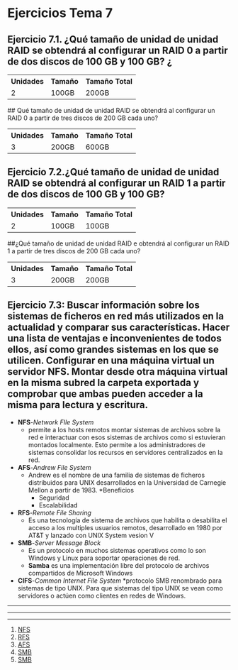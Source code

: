 # Ejercicios Tema 7


## Ejercicio 7.1. ¿Qué tamaño de unidad de unidad RAID se obtendrá al configurar un RAID 0 a partir de dos discos de 100 GB y 100 GB? ¿

<table>
  <tr>
    <th>Unidades</th>
    <th>Tamaño</th>
    <th>Tamaño Total</th>
  </tr>
  <tr>
    <td>2</td>
    <td>100GB</td>
    <td>200GB</td>
  </tr>
</table>
## Qué tamaño de unidad de unidad RAID se obtendrá al configurar un RAID 0 a partir de tres discos de 200 GB cada uno?

<table>
  <tr>
    <th>Unidades</th>
    <th>Tamaño</th>
    <th>Tamaño Total</th>
  </tr>
  <tr>
    <td>3</td>
    <td>200GB</td>
    <td>600GB</td>
  </tr>
</table>

## Ejercicio 7.2.¿Qué tamaño de unidad de unidad RAID se obtendrá al configurar un RAID 1 a partir de dos discos de 100 GB y 100 GB? 

<table>
  <tr>
    <th>Unidades</th>
    <th>Tamaño</th>
    <th>Tamaño Total</th>
  </tr>
  <tr>
    <td>2</td>
    <td>100GB</td>
    <td>100GB</td>
  </tr>
</table>
##¿Qué tamaño de unidad de unidad RAID e obtendrá al configurar un RAID 1 a partir de tres discos de 200 GB cada uno?

<table>
  <tr>
    <th>Unidades</th>
    <th>Tamaño</th>
    <th>Tamaño Total</th>
  </tr>
  <tr>
    <td>3</td>
    <td>200GB</td>
    <td>200GB</td>
  </tr>
</table>

## Ejercicio 7.3: Buscar información sobre los sistemas de ficheros en red más utilizados en la actualidad y comparar sus características. Hacer una lista de ventajas e inconvenientes de todos ellos, así como grandes sistemas en los que se utilicen. Configurar en una máquina virtual un servidor NFS. Montar desde otra máquina virtual en la misma subred la carpeta exportada y comprobar que ambas pueden acceder a la misma para lectura y escritura.

* **NFS**-*Network FIle System* 
	* permite a los hosts remotos montar sistemas de archivos sobre la red e interactuar con esos sistemas de archivos como si estuvieran montados localmente. Esto permite a los administradores de sistemas consolidar los recursos en servidores centralizados en la red.
* **AFS**-*Andrew File System*
	* Andrew es el nombre de una familia de sistemas de ficheros distribuidos para UNIX desarrollados en la Universidad de Carnegie Mellon a partir de 1983. 
	*Beneficios 
		* Seguridad
		* Escalabilidad
* **RFS**-*Remote File Sharing*
	* Es una tecnología de sistema de archivos que habilita o desabilita el  acceso a los multiples usuarios remotos, desarrollado en 1980 por AT&T y lanzado con UNIX System vesion V
* **SMB**-*Server Message Block* 
	* Es un protocolo en muchos sistemas operativos como lo son Windows y Linux para soportar operaciones de red.
	* **Samba** es una implementación libre del protocolo de archivos compartidos de Microsoft Windows
* **CIFS**-*Common Internet File System*
	*protocolo SMB renombrado para sistemas de tipo UNIX. Para que sistemas del tipo UNIX se vean como servidores o actúen como clientes en redes de Windows.

___
***
- - -	

1. [NFS](http://web.mit.edu/rhel-doc/4/RH-DOCS/rhel-rg-es-4/ch-nfs.html)
2. [RFS](https://en.wikipedia.org/wiki/Remote_File_Sharing)
3. [AFS](https://en.wikipedia.org/wiki/Andrew_File_System)
4. [SMB](https://msdn.microsoft.com/es-es/library/windows/desktop/aa365233(v=vs.85).aspx)
5. [SMB](https://es.wikipedia.org/wiki/Server_Message_Block)